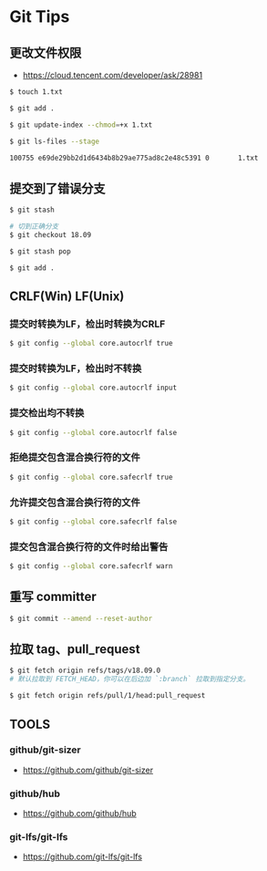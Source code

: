 # Git Tips

## 更改文件权限

* https://cloud.tencent.com/developer/ask/28981

```bash
$ touch 1.txt

$ git add .

$ git update-index --chmod=+x 1.txt

$ git ls-files --stage

100755 e69de29bb2d1d6434b8b29ae775ad8c2e48c5391 0       1.txt
```

## 提交到了错误分支

```bash
$ git stash

# 切到正确分支
$ git checkout 18.09

$ git stash pop

$ git add .
```

## CRLF(Win) LF(Unix)

### 提交时转换为LF，检出时转换为CRLF

```bash
$ git config --global core.autocrlf true
```

### 提交时转换为LF，检出时不转换

```bash
$ git config --global core.autocrlf input
```

### 提交检出均不转换

```bash
$ git config --global core.autocrlf false
```

### 拒绝提交包含混合换行符的文件

```bash
$ git config --global core.safecrlf true
```

### 允许提交包含混合换行符的文件

```bash
$ git config --global core.safecrlf false
```

### 提交包含混合换行符的文件时给出警告

```bash
$ git config --global core.safecrlf warn
```

## 重写 committer

```bash
$ git commit --amend --reset-author
```

## 拉取 tag、pull_request

```bash
$ git fetch origin refs/tags/v18.09.0
# 默认拉取到 FETCH_HEAD，你可以在后边加 `:branch` 拉取到指定分支。

$ git fetch origin refs/pull/1/head:pull_request
```

## TOOLS

### github/git-sizer

* https://github.com/github/git-sizer

### github/hub

* https://github.com/github/hub

### git-lfs/git-lfs

* https://github.com/git-lfs/git-lfs
